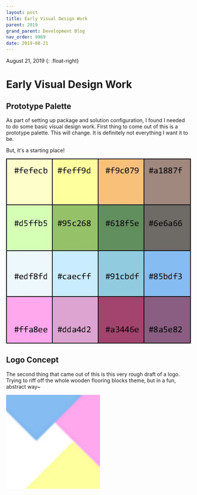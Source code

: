 ```yaml
---
layout: post
title: Early Visual Design Work
parent: 2019
grand_parent: Development Blog
nav_order: 9989
date: 2019-08-21
---
```

August 21, 2019
{: .float-right}

# Early Visual Design Work

## Prototype Palette

As part of setting up package and solution configuration, I found I needed to do some basic visual design work.
First thing to come out of this is a prototype palette.
This will change.  It is definitely not everything I want it to be.

But, it's a starting place!

![A Prototype Palette](image-2019-08-21_1.jpg)

## Logo Concept

The second thing that came out of this is this very rough draft of a logo.
Trying to riff off the whole wooden flooring blocks theme, but in a fun, abstract way~

![Several Pastel Polygons Vaguely Emulating a Popular Parquet Wood Tile Arrangement](image-2019-08-21_2.jpg)
